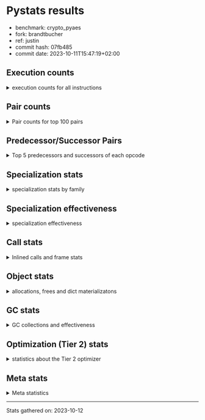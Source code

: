 
# Pystats results

- benchmark: crypto_pyaes
- fork: brandtbucher
- ref: justin
- commit hash: 07fb485
- commit date: 2023-10-11T15:47:19+02:00

## Execution counts

<details>
<summary> execution counts for all instructions </summary>

|Name | Count | Self | Cumulative | Miss ratio | 
|---|---:|---:|---:|---:|
| LOAD_FAST | 43,683,180 | 19.5% | 19.5% |  |
| BINARY_OP | 33,325,640 | 14.9% | 34.4% |  |
| BINARY_SUBSCR_LIST_INT | 22,788,960 | 10.2% | 44.6% |  |
| LOAD_CONST | 18,829,860 | 8.4% | 53.0% |  |
| LOAD_FAST_LOAD_FAST | 13,299,720 | 5.9% | 58.9% |  |
| ENTER_EXECUTOR | 8,807,080 | 3.9% | 62.8% |  |
| LOAD_ATTR_INSTANCE_VALUE | 7,770,840 | 3.5% | 66.3% |  |
| STORE_FAST | 6,739,500 | 3.0% | 69.3% |  |
| STORE_SUBSCR_LIST_INT | 6,391,800 | 2.9% | 72.2% |  |
| BINARY_OP_ADD_INT | 4,318,320 | 1.9% | 74.1% |  |
| LOAD_GLOBAL_MODULE | 4,144,840 | 1.9% | 75.9% |  |
| LOAD_ATTR_METHOD_NO_DICT | 3,796,320 | 1.7% | 77.6% |  |
| PUSH_NULL | 3,106,740 | 1.4% | 79.0% |  |
| LOAD_ATTR_NONDESCRIPTOR_WITH_VALUES | 2,934,720 | 1.3% | 80.3% |  |
| LIST_APPEND | 2,933,160 | 1.3% | 81.6% |  |
| STORE_FAST_STORE_FAST | 2,932,560 | 1.3% | 83.0% |  |
| CALL_LIST_APPEND | 2,760,960 | 1.2% | 84.2% |  |
| FOR_ITER | 2,760,780 | 1.2% | 85.4% |  |
| JUMP_BACKWARD | 2,760,560 | 1.2% | 86.7% |  |
| UNPACK_SEQUENCE_TWO_TUPLE | 2,760,000 | 1.2% | 87.9% |  |
| LOAD_GLOBAL_BUILTIN | 2,417,220 | 1.1% | 89.0% |  |
| RESUME_CHECK | 2,244,300 | 1.0% | 90.0% |  |
| POP_JUMP_IF_FALSE | 2,078,580 | 0.9% | 90.9% |  |
| RETURN_VALUE | 2,071,380 | 0.9% | 91.8% |  |
| CALL_PY_EXACT_ARGS | 2,071,260 | 0.9% | 92.7% |  |
| LOAD_ATTR_MODULE | 1,553,560 | 0.7% | 93.4% |  |
| TO_BOOL | 1,553,420 | 0.7% | 94.1% |  |
| CALL_TYPE_1 | 1,553,040 | 0.7% | 94.8% |  |
| CALL_METHOD_DESCRIPTOR_NOARGS | 1,553,040 | 0.7% | 95.5% |  |
| CALL_METHOD_DESCRIPTOR_FAST | 1,553,040 | 0.7% | 96.2% |  |
| SWAP | 869,400 | 0.4% | 96.6% |  |
| FOR_ITER_RANGE | 865,400 | 0.4% | 97.0% |  |
| GET_ITER | 865,020 | 0.4% | 97.4% |  |
| CALL_BUILTIN_CLASS | 864,900 | 0.4% | 97.8% |  |
| CALL_LEN | 863,640 | 0.4% | 98.1% |  |
| BUILD_LIST | 691,260 | 0.3% | 98.4% |  |
| COMPARE_OP_INT | 525,240 | 0.2% | 98.7% |  |
| COPY | 348,120 | 0.2% | 98.8% |  |
| BINARY_OP_SUBTRACT_INT | 347,880 | 0.2% | 99.0% |  |
| BINARY_OP_MULTIPLY_INT | 345,240 | 0.2% | 99.1% |  |
| LIST_EXTEND | 345,180 | 0.2% | 99.3% |  |
| POP_TOP | 344,820 | 0.2% | 99.5% |  |
| STORE_ATTR_INSTANCE_VALUE | 173,400 | 0.1% | 99.5% |  |
| LOAD_FAST_AND_CLEAR | 173,280 | 0.1% | 99.6% |  |
| RETURN_CONST | 173,040 | 0.1% | 99.7% |  |
| BINARY_SLICE | 172,920 | 0.1% | 99.8% |  |
| LOAD_ATTR_METHOD_WITH_VALUES | 172,860 | 0.1% | 99.8% |  |
| UNPACK_SEQUENCE_LIST | 172,560 | 0.1% | 99.9% |  |
| LOAD_ATTR_PROPERTY | 172,560 | 0.1% | 100.0% |  |
| JUMP_FORWARD | 1,200 | 0.0% | 100.0% |  |
| EXTENDED_ARG | 1,200 | 0.0% | 100.0% |  |
| CALL | 900 | 0.0% | 100.0% |  |
| LOAD_ATTR | 320 | 0.0% | 100.0% |  |
| INTERPRETER_EXIT | 240 | 0.0% | 100.0% |  |
| CALL_BUILTIN_FAST | 240 | 0.0% | 100.0% |  |
| BINARY_SUBSCR_TUPLE_INT | 240 | 0.0% | 100.0% |  |
| LOAD_GLOBAL | 220 | 0.0% | 100.0% |  |
| LOAD_DEREF | 180 | 0.0% | 100.0% |  |
| TO_BOOL_BOOL | 120 | 0.0% | 100.0% |  |
| STORE_FAST_LOAD_FAST | 120 | 0.0% | 100.0% |  |
| POP_JUMP_IF_NOT_NONE | 120 | 0.0% | 100.0% |  |
| EXIT_INIT_CHECK | 120 | 0.0% | 100.0% |  |
| CONTAINS_OP | 120 | 0.0% | 100.0% |  |
| CALL_ISINSTANCE | 120 | 0.0% | 100.0% |  |
| CALL_FUNCTION_EX | 120 | 0.0% | 100.0% |  |
| CALL_ALLOC_AND_ENTER_INIT | 120 | 0.0% | 100.0% |  |
| BINARY_SUBSCR_DICT | 120 | 0.0% | 100.0% |  |
| COMPARE_OP | 80 | 0.0% | 100.0% |  |
| NOP | 60 | 0.0% | 100.0% |  |
| LOAD_FAST_CHECK | 60 | 0.0% | 100.0% |  |
| COPY_FREE_VARS | 60 | 0.0% | 100.0% |  |
| CALL_INTRINSIC_1 | 60 | 0.0% | 100.0% |  |
| BINARY_OP_SUBTRACT_FLOAT | 60 | 0.0% | 100.0% |  |


</details>

## Pair counts

<details>
<summary> Pair counts for top 100 pairs </summary>

|Pair | Count | Self | Cumulative | 
|---|---:|---:|---:|
| LOAD_CONST BINARY_OP | 14,676,000 | 6.6% | 6.6% |
| LOAD_FAST BINARY_SUBSCR_LIST_INT | 13,116,120 | 5.9% | 12.4% |
| BINARY_SUBSCR_LIST_INT LOAD_FAST | 8,980,320 | 4.0% | 16.4% |
| BINARY_SUBSCR_LIST_INT BINARY_OP | 8,457,120 | 3.8% | 20.2% |
| BINARY_OP BINARY_SUBSCR_LIST_INT | 8,285,280 | 3.7% | 23.9% |
| LOAD_FAST LOAD_ATTR_INSTANCE_VALUE | 7,770,600 | 3.5% | 27.4% |
| BINARY_OP LOAD_FAST | 7,075,800 | 3.2% | 30.5% |
| LOAD_ATTR_INSTANCE_VALUE LOAD_FAST | 6,733,440 | 3.0% | 33.5% |
| STORE_SUBSCR_LIST_INT ENTER_EXECUTOR | 6,214,960 | 2.8% | 36.3% |
| LOAD_FAST_LOAD_FAST STORE_SUBSCR_LIST_INT | 6,212,160 | 2.8% | 39.1% |
| BINARY_OP LOAD_FAST_LOAD_FAST | 6,212,160 | 2.8% | 41.8% |
| BINARY_SUBSCR_LIST_INT LOAD_CONST | 5,177,520 | 2.3% | 44.2% |
| ENTER_EXECUTOR BINARY_OP | 4,660,200 | 2.1% | 46.2% |
| BINARY_OP LOAD_CONST | 4,314,840 | 1.9% | 48.2% |
| LOAD_FAST_LOAD_FAST LOAD_FAST | 3,969,120 | 1.8% | 49.9% |
| BINARY_OP_ADD_INT LOAD_CONST | 3,969,000 | 1.8% | 51.7% |
| LOAD_FAST BINARY_OP_ADD_INT | 3,968,880 | 1.8% | 53.5% |
| LOAD_ATTR_METHOD_NO_DICT LOAD_FAST | 3,796,320 | 1.7% | 55.2% |
| PUSH_NULL LOAD_FAST | 3,106,200 | 1.4% | 56.6% |
| LOAD_FAST LOAD_ATTR_NONDESCRIPTOR_WITH_VALUES | 2,934,720 | 1.3% | 57.9% |
| LOAD_ATTR_NONDESCRIPTOR_WITH_VALUES LOAD_FAST_LOAD_FAST | 2,933,520 | 1.3% | 59.2% |
| BINARY_OP LIST_APPEND | 2,932,920 | 1.3% | 60.5% |
| LIST_APPEND JUMP_BACKWARD | 2,760,180 | 1.2% | 61.7% |
| UNPACK_SEQUENCE_TWO_TUPLE STORE_FAST_STORE_FAST | 2,760,000 | 1.2% | 63.0% |
| STORE_FAST_STORE_FAST LOAD_FAST_LOAD_FAST | 2,760,000 | 1.2% | 64.2% |
| LOAD_FAST_LOAD_FAST BINARY_OP | 2,760,000 | 1.2% | 65.4% |
| JUMP_BACKWARD FOR_ITER | 2,760,000 | 1.2% | 66.7% |
| FOR_ITER UNPACK_SEQUENCE_TWO_TUPLE | 2,760,000 | 1.2% | 67.9% |
| LOAD_FAST LOAD_CONST | 2,426,640 | 1.1% | 69.0% |
| LOAD_GLOBAL_BUILTIN LOAD_FAST | 2,416,980 | 1.1% | 70.0% |
| STORE_FAST LOAD_GLOBAL_MODULE | 2,416,680 | 1.1% | 71.1% |
| STORE_FAST LOAD_FAST | 2,246,940 | 1.0% | 72.1% |
| LOAD_FAST LOAD_ATTR_METHOD_NO_DICT | 2,243,280 | 1.0% | 73.1% |
| BINARY_OP CALL_LIST_APPEND | 2,243,280 | 1.0% | 74.1% |
| CALL_PY_EXACT_ARGS RESUME_CHECK | 2,071,260 | 0.9% | 75.1% |
| CALL_LIST_APPEND LOAD_FAST | 2,070,720 | 0.9% | 76.0% |
| BINARY_OP BINARY_OP | 1,909,380 | 0.9% | 76.8% |
| RESUME_CHECK LOAD_GLOBAL_BUILTIN | 1,726,120 | 0.8% | 77.6% |
| LOAD_ATTR_MODULE PUSH_NULL | 1,553,560 | 0.7% | 78.3% |
| POP_JUMP_IF_FALSE LOAD_FAST | 1,553,460 | 0.7% | 79.0% |
| LOAD_GLOBAL_MODULE LOAD_ATTR_MODULE | 1,553,460 | 0.7% | 79.7% |
| LOAD_FAST CALL_PY_EXACT_ARGS | 1,553,360 | 0.7% | 80.4% |
| RETURN_VALUE STORE_FAST | 1,553,280 | 0.7% | 81.1% |
| TO_BOOL POP_JUMP_IF_FALSE | 1,553,040 | 0.7% | 81.8% |
| STORE_FAST ENTER_EXECUTOR | 1,553,040 | 0.7% | 82.5% |
| LOAD_GLOBAL_MODULE LOAD_ATTR_METHOD_NO_DICT | 1,553,040 | 0.7% | 83.2% |
| LOAD_FAST TO_BOOL | 1,553,040 | 0.7% | 83.8% |
| LOAD_FAST PUSH_NULL | 1,553,040 | 0.7% | 84.5% |
| LOAD_FAST CALL_TYPE_1 | 1,553,040 | 0.7% | 85.2% |
| LOAD_FAST CALL_METHOD_DESCRIPTOR_NOARGS | 1,553,040 | 0.7% | 85.9% |
| LOAD_FAST CALL_METHOD_DESCRIPTOR_FAST | 1,553,040 | 0.7% | 86.6% |
| ENTER_EXECUTOR LOAD_GLOBAL_MODULE | 1,553,040 | 0.7% | 87.3% |
| CALL_TYPE_1 STORE_FAST | 1,553,040 | 0.7% | 88.0% |
| CALL_METHOD_DESCRIPTOR_NOARGS RETURN_VALUE | 1,553,040 | 0.7% | 88.7% |
| CALL_METHOD_DESCRIPTOR_FAST STORE_FAST | 1,553,040 | 0.7% | 89.4% |
| ENTER_EXECUTOR LOAD_FAST_LOAD_FAST | 1,381,680 | 0.6% | 90.0% |
| FOR_ITER_RANGE STORE_FAST | 865,180 | 0.4% | 90.4% |
| CALL_BUILTIN_CLASS GET_ITER | 864,840 | 0.4% | 90.8% |
| LOAD_CONST BINARY_SUBSCR_LIST_INT | 862,800 | 0.4% | 91.2% |
| LOAD_GLOBAL_MODULE LOAD_CONST | 692,040 | 0.3% | 91.5% |
| GET_ITER FOR_ITER_RANGE | 691,860 | 0.3% | 91.8% |
| LOAD_CONST LOAD_CONST | 690,600 | 0.3% | 92.1% |
| LOAD_CONST CALL_BUILTIN_CLASS | 690,600 | 0.3% | 92.4% |
| LOAD_FAST BINARY_OP | 690,380 | 0.3% | 92.7% |
| CALL_LIST_APPEND ENTER_EXECUTOR | 690,240 | 0.3% | 93.0% |
| COMPARE_OP_INT POP_JUMP_IF_FALSE | 525,120 | 0.2% | 93.3% |
| LOAD_CONST LOAD_FAST | 519,720 | 0.2% | 93.5% |
| CALL_LEN LOAD_CONST | 518,160 | 0.2% | 93.7% |
| LOAD_ATTR_INSTANCE_VALUE CALL_LEN | 517,800 | 0.2% | 93.9% |
| ENTER_EXECUTOR CALL_LIST_APPEND | 517,680 | 0.2% | 94.2% |
| LOAD_CONST BINARY_OP_ADD_INT | 349,440 | 0.2% | 94.3% |
| LOAD_FAST_LOAD_FAST BINARY_SUBSCR_LIST_INT | 348,000 | 0.2% | 94.5% |
| LOAD_CONST COMPARE_OP_INT | 346,440 | 0.2% | 94.6% |
| LOAD_CONST BINARY_OP_SUBTRACT_INT | 346,440 | 0.2% | 94.8% |
| LOAD_FAST CALL_LEN | 345,840 | 0.2% | 95.0% |
| BUILD_LIST LOAD_CONST | 345,360 | 0.2% | 95.1% |
| RESUME_CHECK LOAD_FAST | 345,180 | 0.2% | 95.3% |
| STORE_FAST BUILD_LIST | 345,120 | 0.2% | 95.4% |
| LOAD_FAST BINARY_OP_MULTIPLY_INT | 345,120 | 0.2% | 95.6% |
| LOAD_CONST LIST_EXTEND | 345,120 | 0.2% | 95.7% |
| BINARY_OP_MULTIPLY_INT LOAD_CONST | 345,120 | 0.2% | 95.9% |
| SWAP SWAP | 175,080 | 0.1% | 96.0% |
| SWAP STORE_SUBSCR_LIST_INT | 175,080 | 0.1% | 96.0% |
| STORE_SUBSCR_LIST_INT LOAD_FAST | 175,080 | 0.1% | 96.1% |
| BINARY_OP SWAP | 174,960 | 0.1% | 96.2% |
| LOAD_FAST CALL_BUILTIN_CLASS | 174,040 | 0.1% | 96.3% |
| COPY COPY | 174,000 | 0.1% | 96.3% |
| COPY BINARY_SUBSCR_LIST_INT | 174,000 | 0.1% | 96.4% |
| POP_JUMP_IF_FALSE ENTER_EXECUTOR | 173,640 | 0.1% | 96.5% |
| ENTER_EXECUTOR LOAD_FAST | 173,520 | 0.1% | 96.6% |
| SWAP BUILD_LIST | 173,160 | 0.1% | 96.7% |
| LOAD_GLOBAL_MODULE LOAD_FAST | 173,160 | 0.1% | 96.7% |
| LOAD_FAST_AND_CLEAR SWAP | 173,160 | 0.1% | 96.8% |
| GET_ITER LOAD_FAST_AND_CLEAR | 173,160 | 0.1% | 96.9% |
| BUILD_LIST SWAP | 173,160 | 0.1% | 97.0% |
| SWAP FOR_ITER_RANGE | 173,040 | 0.1% | 97.0% |
| LIST_APPEND ENTER_EXECUTOR | 172,980 | 0.1% | 97.1% |
| STORE_FAST STORE_FAST | 172,920 | 0.1% | 97.2% |
| RESUME_CHECK LOAD_GLOBAL_MODULE | 172,920 | 0.1% | 97.3% |
| LOAD_FAST COPY | 172,800 | 0.1% | 97.4% |


</details>

## Predecessor/Successor Pairs

<details>
<summary> Top 5 predecessors and successors of each opcode </summary>

### BINARY_SLICE

<details>
<summary> Successors and predecessors for BINARY_SLICE </summary>

|Predecessors | Count | Percentage | 
|---|---:|---:|
| BINARY_OP_ADD_INT | 172,800 | 99.9% |
| LOAD_CONST | 120 | 0.1% |

|Successors | Count | Percentage | 
|---|---:|---:|
| CALL_PY_EXACT_ARGS | 172,560 | 99.8% |
| CALL_BUILTIN_FAST | 240 | 0.1% |
| LOAD_FAST | 120 | 0.1% |


</details>

### CACHE

<details>
<summary> Successors and predecessors for CACHE </summary>

|Predecessors | Count | Percentage | 
|---|---:|---:|

|Successors | Count | Percentage | 
|---|---:|---:|
| RESUME_CHECK | 240 | 100.0% |


</details>

### EXIT_INIT_CHECK

<details>
<summary> Successors and predecessors for EXIT_INIT_CHECK </summary>

|Predecessors | Count | Percentage | 
|---|---:|---:|
| RETURN_CONST | 120 | 100.0% |

|Successors | Count | Percentage | 
|---|---:|---:|
| RETURN_VALUE | 120 | 100.0% |


</details>

### GET_ITER

<details>
<summary> Successors and predecessors for GET_ITER </summary>

|Predecessors | Count | Percentage | 
|---|---:|---:|
| CALL_BUILTIN_CLASS | 864,840 | 100.0% |
| CALL | 120 | 0.0% |
| LOAD_FAST | 60 | 0.0% |

|Successors | Count | Percentage | 
|---|---:|---:|
| FOR_ITER_RANGE | 691,860 | 80.0% |
| LOAD_FAST_AND_CLEAR | 173,160 | 20.0% |


</details>

### INTERPRETER_EXIT

<details>
<summary> Successors and predecessors for INTERPRETER_EXIT </summary>

|Predecessors | Count | Percentage | 
|---|---:|---:|
| RETURN_CONST | 240 | 100.0% |

|Successors | Count | Percentage | 
|---|---:|---:|


</details>

### NOP

<details>
<summary> Successors and predecessors for NOP </summary>

|Predecessors | Count | Percentage | 
|---|---:|---:|
| POP_TOP | 60 | 100.0% |

|Successors | Count | Percentage | 
|---|---:|---:|
| LOAD_DEREF | 60 | 100.0% |


</details>

### POP_TOP

<details>
<summary> Successors and predecessors for POP_TOP </summary>

|Predecessors | Count | Percentage | 
|---|---:|---:|
| RETURN_CONST | 172,680 | 50.1% |
| POP_JUMP_IF_FALSE | 172,080 | 49.9% |
| CALL | 60 | 0.0% |

|Successors | Count | Percentage | 
|---|---:|---:|
| LOAD_GLOBAL_BUILTIN | 172,560 | 50.0% |
| RETURN_CONST | 172,080 | 49.9% |
| LOAD_FAST | 120 | 0.0% |
| NOP | 60 | 0.0% |


</details>

### PUSH_NULL

<details>
<summary> Successors and predecessors for PUSH_NULL </summary>

|Predecessors | Count | Percentage | 
|---|---:|---:|
| LOAD_ATTR_MODULE | 1,553,560 | 50.0% |
| LOAD_FAST | 1,553,040 | 50.0% |
| LOAD_DEREF | 120 | 0.0% |
| LOAD_ATTR | 20 | 0.0% |

|Successors | Count | Percentage | 
|---|---:|---:|
| LOAD_FAST | 3,106,200 | 100.0% |
| LOAD_CONST | 240 | 0.0% |
| CALL | 180 | 0.0% |
| LOAD_GLOBAL_MODULE | 80 | 0.0% |
| LOAD_GLOBAL | 40 | 0.0% |


</details>

### RETURN_VALUE

<details>
<summary> Successors and predecessors for RETURN_VALUE </summary>

|Predecessors | Count | Percentage | 
|---|---:|---:|
| CALL_METHOD_DESCRIPTOR_NOARGS | 1,553,040 | 75.0% |
| LOAD_FAST | 172,740 | 8.3% |
| LOAD_ATTR_INSTANCE_VALUE | 172,560 | 8.3% |
| BINARY_OP | 172,560 | 8.3% |
| RETURN_VALUE | 240 | 0.0% |

|Successors | Count | Percentage | 
|---|---:|---:|
| STORE_FAST | 1,553,280 | 75.0% |
| LOAD_FAST | 172,680 | 8.3% |
| CALL_PY_EXACT_ARGS | 172,560 | 8.3% |
| BINARY_OP | 172,560 | 8.3% |
| RETURN_VALUE | 240 | 0.0% |


</details>

### TO_BOOL

<details>
<summary> Successors and predecessors for TO_BOOL </summary>

|Predecessors | Count | Percentage | 
|---|---:|---:|
| LOAD_FAST | 1,553,040 | 100.0% |
| TO_BOOL | 380 | 0.0% |

|Successors | Count | Percentage | 
|---|---:|---:|
| POP_JUMP_IF_FALSE | 1,553,040 | 100.0% |
| TO_BOOL | 380 | 0.0% |


</details>

### BINARY_OP

<details>
<summary> Successors and predecessors for BINARY_OP </summary>

|Predecessors | Count | Percentage | 
|---|---:|---:|
| LOAD_CONST | 14,676,000 | 44.0% |
| BINARY_SUBSCR_LIST_INT | 8,457,120 | 25.4% |
| ENTER_EXECUTOR | 4,660,200 | 14.0% |
| LOAD_FAST_LOAD_FAST | 2,760,000 | 8.3% |
| BINARY_OP | 1,909,380 | 5.7% |

|Successors | Count | Percentage | 
|---|---:|---:|
| BINARY_SUBSCR_LIST_INT | 8,285,280 | 24.9% |
| LOAD_FAST | 7,075,800 | 21.2% |
| LOAD_FAST_LOAD_FAST | 6,212,160 | 18.6% |
| LOAD_CONST | 4,314,840 | 12.9% |
| LIST_APPEND | 2,932,920 | 8.8% |


</details>

### BUILD_LIST

<details>
<summary> Successors and predecessors for BUILD_LIST </summary>

|Predecessors | Count | Percentage | 
|---|---:|---:|
| STORE_FAST | 345,120 | 49.9% |
| SWAP | 173,160 | 25.0% |
| ENTER_EXECUTOR | 172,560 | 25.0% |
| LOAD_CONST | 240 | 0.0% |
| STORE_ATTR_INSTANCE_VALUE | 120 | 0.0% |

|Successors | Count | Percentage | 
|---|---:|---:|
| LOAD_CONST | 345,360 | 50.0% |
| SWAP | 173,160 | 25.0% |
| STORE_FAST | 172,560 | 25.0% |
| LOAD_FAST | 120 | 0.0% |
| LOAD_DEREF | 60 | 0.0% |


</details>

### CALL

<details>
<summary> Successors and predecessors for CALL </summary>

|Predecessors | Count | Percentage | 
|---|---:|---:|
| LOAD_GLOBAL_MODULE | 260 | 28.9% |
| PUSH_NULL | 180 | 20.0% |
| LOAD_FAST | 180 | 20.0% |
| CALL | 160 | 17.8% |
| LOAD_ATTR_INSTANCE_VALUE | 120 | 13.3% |

|Successors | Count | Percentage | 
|---|---:|---:|
| STORE_FAST | 300 | 33.3% |
| CALL | 160 | 17.8% |
| RETURN_VALUE | 120 | 13.3% |
| GET_ITER | 120 | 13.3% |
| POP_TOP | 60 | 6.7% |


</details>

### CALL_FUNCTION_EX

<details>
<summary> Successors and predecessors for CALL_FUNCTION_EX </summary>

|Predecessors | Count | Percentage | 
|---|---:|---:|
| LOAD_FAST | 60 | 50.0% |
| CALL_INTRINSIC_1 | 60 | 50.0% |

|Successors | Count | Percentage | 
|---|---:|---:|
| RESUME_CHECK | 60 | 50.0% |
| COPY_FREE_VARS | 60 | 50.0% |


</details>

### CALL_INTRINSIC_1

<details>
<summary> Successors and predecessors for CALL_INTRINSIC_1 </summary>

|Predecessors | Count | Percentage | 
|---|---:|---:|
| LIST_EXTEND | 60 | 100.0% |

|Successors | Count | Percentage | 
|---|---:|---:|
| CALL_FUNCTION_EX | 60 | 100.0% |


</details>

### COMPARE_OP

<details>
<summary> Successors and predecessors for COMPARE_OP </summary>

|Predecessors | Count | Percentage | 
|---|---:|---:|
| LOAD_GLOBAL_MODULE | 60 | 75.0% |
| COMPARE_OP | 20 | 25.0% |

|Successors | Count | Percentage | 
|---|---:|---:|
| POP_JUMP_IF_FALSE | 60 | 75.0% |
| COMPARE_OP | 20 | 25.0% |


</details>

### CONTAINS_OP

<details>
<summary> Successors and predecessors for CONTAINS_OP </summary>

|Predecessors | Count | Percentage | 
|---|---:|---:|
| LOAD_CONST | 120 | 100.0% |

|Successors | Count | Percentage | 
|---|---:|---:|
| POP_JUMP_IF_FALSE | 120 | 100.0% |


</details>

### COPY

<details>
<summary> Successors and predecessors for COPY </summary>

|Predecessors | Count | Percentage | 
|---|---:|---:|
| COPY | 174,000 | 50.0% |
| LOAD_FAST | 172,800 | 49.6% |
| LOAD_FAST_LOAD_FAST | 1,200 | 0.3% |
| LOAD_CONST | 120 | 0.0% |

|Successors | Count | Percentage | 
|---|---:|---:|
| COPY | 174,000 | 50.0% |
| BINARY_SUBSCR_LIST_INT | 174,000 | 50.0% |
| LOAD_ATTR_INSTANCE_VALUE | 120 | 0.0% |


</details>

### COPY_FREE_VARS

<details>
<summary> Successors and predecessors for COPY_FREE_VARS </summary>

|Predecessors | Count | Percentage | 
|---|---:|---:|
| CALL_FUNCTION_EX | 60 | 100.0% |

|Successors | Count | Percentage | 
|---|---:|---:|
| RESUME_CHECK | 60 | 100.0% |


</details>

### ENTER_EXECUTOR

<details>
<summary> Successors and predecessors for ENTER_EXECUTOR </summary>

|Predecessors | Count | Percentage | 
|---|---:|---:|
| STORE_SUBSCR_LIST_INT | 6,214,960 | 70.6% |
| STORE_FAST | 1,553,040 | 17.6% |
| CALL_LIST_APPEND | 690,240 | 7.8% |
| POP_JUMP_IF_FALSE | 173,640 | 2.0% |
| LIST_APPEND | 172,980 | 2.0% |

|Successors | Count | Percentage | 
|---|---:|---:|
| BINARY_OP | 4,660,200 | 52.9% |
| LOAD_GLOBAL_MODULE | 1,553,040 | 17.6% |
| LOAD_FAST_LOAD_FAST | 1,381,680 | 15.7% |
| CALL_LIST_APPEND | 517,680 | 5.9% |
| LOAD_FAST | 173,520 | 2.0% |


</details>

### EXTENDED_ARG

<details>
<summary> Successors and predecessors for EXTENDED_ARG </summary>

|Predecessors | Count | Percentage | 
|---|---:|---:|
| POP_JUMP_IF_FALSE | 1,080 | 90.0% |
| COMPARE_OP_INT | 120 | 10.0% |

|Successors | Count | Percentage | 
|---|---:|---:|
| ENTER_EXECUTOR | 1,080 | 90.0% |
| POP_JUMP_IF_FALSE | 120 | 10.0% |


</details>

### FOR_ITER

<details>
<summary> Successors and predecessors for FOR_ITER </summary>

|Predecessors | Count | Percentage | 
|---|---:|---:|
| JUMP_BACKWARD | 2,760,000 | 100.0% |
| FOR_ITER | 660 | 0.0% |
| SWAP | 120 | 0.0% |

|Successors | Count | Percentage | 
|---|---:|---:|
| UNPACK_SEQUENCE_TWO_TUPLE | 2,760,000 | 100.0% |
| FOR_ITER | 660 | 0.0% |
| STORE_FAST | 120 | 0.0% |


</details>

### JUMP_BACKWARD

<details>
<summary> Successors and predecessors for JUMP_BACKWARD </summary>

|Predecessors | Count | Percentage | 
|---|---:|---:|
| LIST_APPEND | 2,760,180 | 100.0% |
| STORE_SUBSCR_LIST_INT | 320 | 0.0% |
| STORE_FAST | 60 | 0.0% |

|Successors | Count | Percentage | 
|---|---:|---:|
| FOR_ITER | 2,760,000 | 100.0% |
| FOR_ITER_RANGE | 500 | 0.0% |
| ENTER_EXECUTOR | 60 | 0.0% |


</details>

### JUMP_FORWARD

<details>
<summary> Successors and predecessors for JUMP_FORWARD </summary>

|Predecessors | Count | Percentage | 
|---|---:|---:|
| ENTER_EXECUTOR | 1,200 | 100.0% |

|Successors | Count | Percentage | 
|---|---:|---:|
| LOAD_CONST | 1,200 | 100.0% |


</details>

### LIST_APPEND

<details>
<summary> Successors and predecessors for LIST_APPEND </summary>

|Predecessors | Count | Percentage | 
|---|---:|---:|
| BINARY_OP | 2,932,920 | 100.0% |
| BINARY_SUBSCR_TUPLE_INT | 240 | 0.0% |

|Successors | Count | Percentage | 
|---|---:|---:|
| JUMP_BACKWARD | 2,760,180 | 94.1% |
| ENTER_EXECUTOR | 172,980 | 5.9% |


</details>

### LIST_EXTEND

<details>
<summary> Successors and predecessors for LIST_EXTEND </summary>

|Predecessors | Count | Percentage | 
|---|---:|---:|
| LOAD_CONST | 345,120 | 100.0% |
| LOAD_DEREF | 60 | 0.0% |

|Successors | Count | Percentage | 
|---|---:|---:|
| UNPACK_SEQUENCE_LIST | 172,560 | 50.0% |
| STORE_FAST | 172,560 | 50.0% |
| CALL_INTRINSIC_1 | 60 | 0.0% |


</details>

### LOAD_ATTR

<details>
<summary> Successors and predecessors for LOAD_ATTR </summary>

|Predecessors | Count | Percentage | 
|---|---:|---:|
| LOAD_GLOBAL_MODULE | 220 | 68.8% |
| LOAD_FAST | 60 | 18.8% |
| LOAD_GLOBAL | 20 | 6.2% |
| LOAD_ATTR | 20 | 6.2% |

|Successors | Count | Percentage | 
|---|---:|---:|
| LOAD_FAST_LOAD_FAST | 120 | 37.5% |
| LOAD_ATTR_MODULE | 100 | 31.2% |
| LOAD_ATTR_METHOD_WITH_VALUES | 60 | 18.8% |
| PUSH_NULL | 20 | 6.2% |
| LOAD_ATTR | 20 | 6.2% |


</details>

### LOAD_CONST

<details>
<summary> Successors and predecessors for LOAD_CONST </summary>

|Predecessors | Count | Percentage | 
|---|---:|---:|
| BINARY_SUBSCR_LIST_INT | 5,177,520 | 27.5% |
| BINARY_OP | 4,314,840 | 22.9% |
| BINARY_OP_ADD_INT | 3,969,000 | 21.1% |
| LOAD_FAST | 2,426,640 | 12.9% |
| LOAD_GLOBAL_MODULE | 692,040 | 3.7% |

|Successors | Count | Percentage | 
|---|---:|---:|
| BINARY_OP | 14,676,000 | 77.9% |
| BINARY_SUBSCR_LIST_INT | 862,800 | 4.6% |
| LOAD_CONST | 690,600 | 3.7% |
| CALL_BUILTIN_CLASS | 690,600 | 3.7% |
| LOAD_FAST | 519,720 | 2.8% |


</details>

### LOAD_DEREF

<details>
<summary> Successors and predecessors for LOAD_DEREF </summary>

|Predecessors | Count | Percentage | 
|---|---:|---:|
| RESUME_CHECK | 60 | 33.3% |
| NOP | 60 | 33.3% |
| BUILD_LIST | 60 | 33.3% |

|Successors | Count | Percentage | 
|---|---:|---:|
| PUSH_NULL | 120 | 66.7% |
| LIST_EXTEND | 60 | 33.3% |


</details>

### LOAD_FAST

<details>
<summary> Successors and predecessors for LOAD_FAST </summary>

|Predecessors | Count | Percentage | 
|---|---:|---:|
| BINARY_SUBSCR_LIST_INT | 8,980,320 | 20.6% |
| BINARY_OP | 7,075,800 | 16.2% |
| LOAD_ATTR_INSTANCE_VALUE | 6,733,440 | 15.4% |
| LOAD_FAST_LOAD_FAST | 3,969,120 | 9.1% |
| LOAD_ATTR_METHOD_NO_DICT | 3,796,320 | 8.7% |

|Successors | Count | Percentage | 
|---|---:|---:|
| BINARY_SUBSCR_LIST_INT | 13,116,120 | 30.0% |
| LOAD_ATTR_INSTANCE_VALUE | 7,770,600 | 17.8% |
| BINARY_OP_ADD_INT | 3,968,880 | 9.1% |
| LOAD_ATTR_NONDESCRIPTOR_WITH_VALUES | 2,934,720 | 6.7% |
| LOAD_CONST | 2,426,640 | 5.6% |


</details>

### LOAD_FAST_AND_CLEAR

<details>
<summary> Successors and predecessors for LOAD_FAST_AND_CLEAR </summary>

|Predecessors | Count | Percentage | 
|---|---:|---:|
| GET_ITER | 173,160 | 99.9% |
| LOAD_FAST_AND_CLEAR | 120 | 0.1% |

|Successors | Count | Percentage | 
|---|---:|---:|
| SWAP | 173,160 | 99.9% |
| LOAD_FAST_AND_CLEAR | 120 | 0.1% |


</details>

### LOAD_FAST_CHECK

<details>
<summary> Successors and predecessors for LOAD_FAST_CHECK </summary>

|Predecessors | Count | Percentage | 
|---|---:|---:|
| STORE_FAST | 60 | 100.0% |

|Successors | Count | Percentage | 
|---|---:|---:|
| LOAD_GLOBAL_MODULE | 40 | 66.7% |
| LOAD_GLOBAL | 20 | 33.3% |


</details>

### LOAD_FAST_LOAD_FAST

<details>
<summary> Successors and predecessors for LOAD_FAST_LOAD_FAST </summary>

|Predecessors | Count | Percentage | 
|---|---:|---:|
| BINARY_OP | 6,212,160 | 46.7% |
| LOAD_ATTR_NONDESCRIPTOR_WITH_VALUES | 2,933,520 | 22.1% |
| STORE_FAST_STORE_FAST | 2,760,000 | 20.8% |
| ENTER_EXECUTOR | 1,381,680 | 10.4% |
| STORE_FAST | 4,080 | 0.0% |

|Successors | Count | Percentage | 
|---|---:|---:|
| STORE_SUBSCR_LIST_INT | 6,212,160 | 46.7% |
| LOAD_FAST | 3,969,120 | 29.8% |
| BINARY_OP | 2,760,000 | 20.8% |
| BINARY_SUBSCR_LIST_INT | 348,000 | 2.6% |
| COMPARE_OP_INT | 6,120 | 0.0% |


</details>

### LOAD_GLOBAL

<details>
<summary> Successors and predecessors for LOAD_GLOBAL </summary>

|Predecessors | Count | Percentage | 
|---|---:|---:|
| STORE_FAST | 60 | 27.3% |
| RETURN_VALUE | 40 | 18.2% |
| PUSH_NULL | 40 | 18.2% |
| RESUME_CHECK | 20 | 9.1% |
| LOAD_FAST_CHECK | 20 | 9.1% |

|Successors | Count | Percentage | 
|---|---:|---:|
| LOAD_GLOBAL_MODULE | 180 | 81.8% |
| LOAD_GLOBAL_BUILTIN | 20 | 9.1% |
| LOAD_ATTR | 20 | 9.1% |


</details>

### POP_JUMP_IF_FALSE

<details>
<summary> Successors and predecessors for POP_JUMP_IF_FALSE </summary>

|Predecessors | Count | Percentage | 
|---|---:|---:|
| TO_BOOL | 1,553,040 | 74.7% |
| COMPARE_OP_INT | 525,120 | 25.3% |
| TO_BOOL_BOOL | 120 | 0.0% |
| EXTENDED_ARG | 120 | 0.0% |
| CONTAINS_OP | 120 | 0.0% |

|Successors | Count | Percentage | 
|---|---:|---:|
| LOAD_FAST | 1,553,460 | 74.7% |
| ENTER_EXECUTOR | 173,640 | 8.4% |
| LOAD_GLOBAL_BUILTIN | 172,560 | 8.3% |
| POP_TOP | 172,080 | 8.3% |
| LOAD_FAST_LOAD_FAST | 3,720 | 0.2% |


</details>

### POP_JUMP_IF_NOT_NONE

<details>
<summary> Successors and predecessors for POP_JUMP_IF_NOT_NONE </summary>

|Predecessors | Count | Percentage | 
|---|---:|---:|
| LOAD_FAST | 120 | 100.0% |

|Successors | Count | Percentage | 
|---|---:|---:|
| LOAD_GLOBAL_MODULE | 120 | 100.0% |


</details>

### RETURN_CONST

<details>
<summary> Successors and predecessors for RETURN_CONST </summary>

|Predecessors | Count | Percentage | 
|---|---:|---:|
| POP_TOP | 172,080 | 99.4% |
| ENTER_EXECUTOR | 600 | 0.3% |
| STORE_ATTR_INSTANCE_VALUE | 360 | 0.2% |

|Successors | Count | Percentage | 
|---|---:|---:|
| POP_TOP | 172,680 | 99.8% |
| INTERPRETER_EXIT | 240 | 0.1% |
| EXIT_INIT_CHECK | 120 | 0.1% |


</details>

### STORE_FAST

<details>
<summary> Successors and predecessors for STORE_FAST </summary>

|Predecessors | Count | Percentage | 
|---|---:|---:|
| RETURN_VALUE | 1,553,280 | 23.0% |
| CALL_TYPE_1 | 1,553,040 | 23.0% |
| CALL_METHOD_DESCRIPTOR_FAST | 1,553,040 | 23.0% |
| FOR_ITER_RANGE | 865,180 | 12.8% |
| STORE_FAST | 172,920 | 2.6% |

|Successors | Count | Percentage | 
|---|---:|---:|
| LOAD_GLOBAL_MODULE | 2,416,680 | 35.9% |
| LOAD_FAST | 2,246,940 | 33.3% |
| ENTER_EXECUTOR | 1,553,040 | 23.0% |
| BUILD_LIST | 345,120 | 5.1% |
| STORE_FAST | 172,920 | 2.6% |


</details>

### STORE_FAST_LOAD_FAST

<details>
<summary> Successors and predecessors for STORE_FAST_LOAD_FAST </summary>

|Predecessors | Count | Percentage | 
|---|---:|---:|
| FOR_ITER_RANGE | 120 | 100.0% |

|Successors | Count | Percentage | 
|---|---:|---:|
| LOAD_FAST | 120 | 100.0% |


</details>

### STORE_FAST_STORE_FAST

<details>
<summary> Successors and predecessors for STORE_FAST_STORE_FAST </summary>

|Predecessors | Count | Percentage | 
|---|---:|---:|
| UNPACK_SEQUENCE_TWO_TUPLE | 2,760,000 | 94.1% |
| UNPACK_SEQUENCE_LIST | 172,560 | 5.9% |

|Successors | Count | Percentage | 
|---|---:|---:|
| LOAD_FAST_LOAD_FAST | 2,760,000 | 94.1% |
| STORE_FAST | 172,560 | 5.9% |


</details>

### SWAP

<details>
<summary> Successors and predecessors for SWAP </summary>

|Predecessors | Count | Percentage | 
|---|---:|---:|
| SWAP | 175,080 | 20.1% |
| BINARY_OP | 174,960 | 20.1% |
| LOAD_FAST_AND_CLEAR | 173,160 | 19.9% |
| BUILD_LIST | 173,160 | 19.9% |
| BINARY_OP_ADD_INT | 172,680 | 19.9% |

|Successors | Count | Percentage | 
|---|---:|---:|
| SWAP | 175,080 | 20.1% |
| STORE_SUBSCR_LIST_INT | 175,080 | 20.1% |
| BUILD_LIST | 173,160 | 19.9% |
| FOR_ITER_RANGE | 173,040 | 19.9% |
| STORE_ATTR_INSTANCE_VALUE | 172,560 | 19.8% |


</details>

### BINARY_OP_ADD_INT

<details>
<summary> Successors and predecessors for BINARY_OP_ADD_INT </summary>

|Predecessors | Count | Percentage | 
|---|---:|---:|
| LOAD_FAST | 3,968,880 | 91.9% |
| LOAD_CONST | 349,440 | 8.1% |

|Successors | Count | Percentage | 
|---|---:|---:|
| LOAD_CONST | 3,969,000 | 91.9% |
| BINARY_SLICE | 172,800 | 4.0% |
| SWAP | 172,680 | 4.0% |
| STORE_FAST | 3,600 | 0.1% |
| CALL_BUILTIN_CLASS | 240 | 0.0% |


</details>

### BINARY_OP_MULTIPLY_INT

<details>
<summary> Successors and predecessors for BINARY_OP_MULTIPLY_INT </summary>

|Predecessors | Count | Percentage | 
|---|---:|---:|
| LOAD_FAST | 345,120 | 100.0% |
| LOAD_CONST | 120 | 0.0% |

|Successors | Count | Percentage | 
|---|---:|---:|
| LOAD_CONST | 345,120 | 100.0% |
| STORE_FAST | 120 | 0.0% |


</details>

### BINARY_OP_SUBTRACT_FLOAT

<details>
<summary> Successors and predecessors for BINARY_OP_SUBTRACT_FLOAT </summary>

|Predecessors | Count | Percentage | 
|---|---:|---:|
| LOAD_FAST | 40 | 66.7% |
| BINARY_OP | 20 | 33.3% |

|Successors | Count | Percentage | 
|---|---:|---:|
| STORE_FAST | 60 | 100.0% |


</details>

### BINARY_OP_SUBTRACT_INT

<details>
<summary> Successors and predecessors for BINARY_OP_SUBTRACT_INT </summary>

|Predecessors | Count | Percentage | 
|---|---:|---:|
| LOAD_CONST | 346,440 | 99.6% |
| BINARY_OP | 1,440 | 0.4% |

|Successors | Count | Percentage | 
|---|---:|---:|
| STORE_FAST | 172,560 | 49.6% |
| LOAD_CONST | 172,560 | 49.6% |
| BINARY_SUBSCR_LIST_INT | 2,760 | 0.8% |


</details>

### BINARY_SUBSCR_DICT

<details>
<summary> Successors and predecessors for BINARY_SUBSCR_DICT </summary>

|Predecessors | Count | Percentage | 
|---|---:|---:|
| CALL_LEN | 120 | 100.0% |

|Successors | Count | Percentage | 
|---|---:|---:|
| STORE_FAST | 120 | 100.0% |


</details>

### BINARY_SUBSCR_LIST_INT

<details>
<summary> Successors and predecessors for BINARY_SUBSCR_LIST_INT </summary>

|Predecessors | Count | Percentage | 
|---|---:|---:|
| LOAD_FAST | 13,116,120 | 57.6% |
| BINARY_OP | 8,285,280 | 36.4% |
| LOAD_CONST | 862,800 | 3.8% |
| LOAD_FAST_LOAD_FAST | 348,000 | 1.5% |
| COPY | 174,000 | 0.8% |

|Successors | Count | Percentage | 
|---|---:|---:|
| LOAD_FAST | 8,980,320 | 39.4% |
| BINARY_OP | 8,457,120 | 37.1% |
| LOAD_CONST | 5,177,520 | 22.7% |
| STORE_FAST | 172,800 | 0.8% |
| LOAD_FAST_LOAD_FAST | 1,200 | 0.0% |


</details>

### BINARY_SUBSCR_TUPLE_INT

<details>
<summary> Successors and predecessors for BINARY_SUBSCR_TUPLE_INT </summary>

|Predecessors | Count | Percentage | 
|---|---:|---:|
| LOAD_CONST | 240 | 100.0% |

|Successors | Count | Percentage | 
|---|---:|---:|
| LIST_APPEND | 240 | 100.0% |


</details>

### CALL_ALLOC_AND_ENTER_INIT

<details>
<summary> Successors and predecessors for CALL_ALLOC_AND_ENTER_INIT </summary>

|Predecessors | Count | Percentage | 
|---|---:|---:|
| LOAD_FAST | 120 | 100.0% |

|Successors | Count | Percentage | 
|---|---:|---:|
| RESUME_CHECK | 120 | 100.0% |


</details>

### CALL_BUILTIN_CLASS

<details>
<summary> Successors and predecessors for CALL_BUILTIN_CLASS </summary>

|Predecessors | Count | Percentage | 
|---|---:|---:|
| LOAD_CONST | 690,600 | 79.8% |
| LOAD_FAST | 174,040 | 20.1% |
| BINARY_OP_ADD_INT | 240 | 0.0% |
| CALL | 20 | 0.0% |

|Successors | Count | Percentage | 
|---|---:|---:|
| GET_ITER | 864,840 | 100.0% |
| STORE_FAST | 60 | 0.0% |


</details>

### CALL_BUILTIN_FAST

<details>
<summary> Successors and predecessors for CALL_BUILTIN_FAST </summary>

|Predecessors | Count | Percentage | 
|---|---:|---:|
| BINARY_SLICE | 240 | 100.0% |

|Successors | Count | Percentage | 
|---|---:|---:|
| LOAD_CONST | 240 | 100.0% |


</details>

### CALL_ISINSTANCE

<details>
<summary> Successors and predecessors for CALL_ISINSTANCE </summary>

|Predecessors | Count | Percentage | 
|---|---:|---:|
| LOAD_GLOBAL_BUILTIN | 120 | 100.0% |

|Successors | Count | Percentage | 
|---|---:|---:|
| TO_BOOL_BOOL | 120 | 100.0% |


</details>

### CALL_LEN

<details>
<summary> Successors and predecessors for CALL_LEN </summary>

|Predecessors | Count | Percentage | 
|---|---:|---:|
| LOAD_ATTR_INSTANCE_VALUE | 517,800 | 60.0% |
| LOAD_FAST | 345,840 | 40.0% |

|Successors | Count | Percentage | 
|---|---:|---:|
| LOAD_CONST | 518,160 | 60.0% |
| LOAD_GLOBAL_BUILTIN | 172,680 | 20.0% |
| COMPARE_OP_INT | 172,680 | 20.0% |
| BINARY_SUBSCR_DICT | 120 | 0.0% |


</details>

### CALL_LIST_APPEND

<details>
<summary> Successors and predecessors for CALL_LIST_APPEND </summary>

|Predecessors | Count | Percentage | 
|---|---:|---:|
| BINARY_OP | 2,243,280 | 81.2% |
| ENTER_EXECUTOR | 517,680 | 18.8% |

|Successors | Count | Percentage | 
|---|---:|---:|
| LOAD_FAST | 2,070,720 | 75.0% |
| ENTER_EXECUTOR | 690,240 | 25.0% |


</details>

### CALL_METHOD_DESCRIPTOR_FAST

<details>
<summary> Successors and predecessors for CALL_METHOD_DESCRIPTOR_FAST </summary>

|Predecessors | Count | Percentage | 
|---|---:|---:|
| LOAD_FAST | 1,553,040 | 100.0% |

|Successors | Count | Percentage | 
|---|---:|---:|
| STORE_FAST | 1,553,040 | 100.0% |


</details>

### CALL_METHOD_DESCRIPTOR_NOARGS

<details>
<summary> Successors and predecessors for CALL_METHOD_DESCRIPTOR_NOARGS </summary>

|Predecessors | Count | Percentage | 
|---|---:|---:|
| LOAD_FAST | 1,553,040 | 100.0% |

|Successors | Count | Percentage | 
|---|---:|---:|
| RETURN_VALUE | 1,553,040 | 100.0% |


</details>

### CALL_PY_EXACT_ARGS

<details>
<summary> Successors and predecessors for CALL_PY_EXACT_ARGS </summary>

|Predecessors | Count | Percentage | 
|---|---:|---:|
| LOAD_FAST | 1,553,360 | 75.0% |
| RETURN_VALUE | 172,560 | 8.3% |
| LOAD_ATTR_METHOD_WITH_VALUES | 172,560 | 8.3% |
| BINARY_SLICE | 172,560 | 8.3% |
| LOAD_FAST_LOAD_FAST | 120 | 0.0% |

|Successors | Count | Percentage | 
|---|---:|---:|
| RESUME_CHECK | 2,071,260 | 100.0% |


</details>

### CALL_TYPE_1

<details>
<summary> Successors and predecessors for CALL_TYPE_1 </summary>

|Predecessors | Count | Percentage | 
|---|---:|---:|
| LOAD_FAST | 1,553,040 | 100.0% |

|Successors | Count | Percentage | 
|---|---:|---:|
| STORE_FAST | 1,553,040 | 100.0% |


</details>

### COMPARE_OP_INT

<details>
<summary> Successors and predecessors for COMPARE_OP_INT </summary>

|Predecessors | Count | Percentage | 
|---|---:|---:|
| LOAD_CONST | 346,440 | 66.0% |
| CALL_LEN | 172,680 | 32.9% |
| LOAD_FAST_LOAD_FAST | 6,120 | 1.2% |

|Successors | Count | Percentage | 
|---|---:|---:|
| POP_JUMP_IF_FALSE | 525,120 | 100.0% |
| EXTENDED_ARG | 120 | 0.0% |


</details>

### FOR_ITER_RANGE

<details>
<summary> Successors and predecessors for FOR_ITER_RANGE </summary>

|Predecessors | Count | Percentage | 
|---|---:|---:|
| GET_ITER | 691,860 | 79.9% |
| SWAP | 173,040 | 20.0% |
| JUMP_BACKWARD | 500 | 0.1% |

|Successors | Count | Percentage | 
|---|---:|---:|
| STORE_FAST | 865,180 | 100.0% |
| STORE_FAST_LOAD_FAST | 120 | 0.0% |
| LOAD_GLOBAL_MODULE | 40 | 0.0% |
| LOAD_CONST | 40 | 0.0% |
| LOAD_GLOBAL | 20 | 0.0% |


</details>

### LOAD_ATTR_INSTANCE_VALUE

<details>
<summary> Successors and predecessors for LOAD_ATTR_INSTANCE_VALUE </summary>

|Predecessors | Count | Percentage | 
|---|---:|---:|
| LOAD_FAST | 7,770,600 | 100.0% |
| LOAD_FAST_LOAD_FAST | 120 | 0.0% |
| COPY | 120 | 0.0% |

|Successors | Count | Percentage | 
|---|---:|---:|
| LOAD_FAST | 6,733,440 | 86.7% |
| CALL_LEN | 517,800 | 6.7% |
| LOAD_ATTR_METHOD_WITH_VALUES | 172,680 | 2.2% |
| RETURN_VALUE | 172,560 | 2.2% |
| LOAD_CONST | 172,560 | 2.2% |


</details>

### LOAD_ATTR_METHOD_NO_DICT

<details>
<summary> Successors and predecessors for LOAD_ATTR_METHOD_NO_DICT </summary>

|Predecessors | Count | Percentage | 
|---|---:|---:|
| LOAD_FAST | 2,243,280 | 59.1% |
| LOAD_GLOBAL_MODULE | 1,553,040 | 40.9% |

|Successors | Count | Percentage | 
|---|---:|---:|
| LOAD_FAST | 3,796,320 | 100.0% |


</details>

### LOAD_ATTR_METHOD_WITH_VALUES

<details>
<summary> Successors and predecessors for LOAD_ATTR_METHOD_WITH_VALUES </summary>

|Predecessors | Count | Percentage | 
|---|---:|---:|
| LOAD_ATTR_INSTANCE_VALUE | 172,680 | 99.9% |
| LOAD_FAST | 120 | 0.1% |
| LOAD_ATTR | 60 | 0.0% |

|Successors | Count | Percentage | 
|---|---:|---:|
| CALL_PY_EXACT_ARGS | 172,560 | 99.8% |
| LOAD_FAST | 240 | 0.1% |
| LOAD_GLOBAL_MODULE | 40 | 0.0% |
| LOAD_GLOBAL | 20 | 0.0% |


</details>

### LOAD_ATTR_MODULE

<details>
<summary> Successors and predecessors for LOAD_ATTR_MODULE </summary>

|Predecessors | Count | Percentage | 
|---|---:|---:|
| LOAD_GLOBAL_MODULE | 1,553,460 | 100.0% |
| LOAD_ATTR | 100 | 0.0% |

|Successors | Count | Percentage | 
|---|---:|---:|
| PUSH_NULL | 1,553,560 | 100.0% |


</details>

### LOAD_ATTR_NONDESCRIPTOR_WITH_VALUES

<details>
<summary> Successors and predecessors for LOAD_ATTR_NONDESCRIPTOR_WITH_VALUES </summary>

|Predecessors | Count | Percentage | 
|---|---:|---:|
| LOAD_FAST | 2,934,720 | 100.0% |

|Successors | Count | Percentage | 
|---|---:|---:|
| LOAD_FAST_LOAD_FAST | 2,933,520 | 100.0% |
| LOAD_FAST | 1,080 | 0.0% |
| LOAD_GLOBAL_BUILTIN | 120 | 0.0% |


</details>

### LOAD_ATTR_PROPERTY

<details>
<summary> Successors and predecessors for LOAD_ATTR_PROPERTY </summary>

|Predecessors | Count | Percentage | 
|---|---:|---:|
| ENTER_EXECUTOR | 172,440 | 99.9% |
| LOAD_ATTR_INSTANCE_VALUE | 120 | 0.1% |

|Successors | Count | Percentage | 
|---|---:|---:|
| RESUME_CHECK | 172,560 | 100.0% |


</details>

### LOAD_GLOBAL_BUILTIN

<details>
<summary> Successors and predecessors for LOAD_GLOBAL_BUILTIN </summary>

|Predecessors | Count | Percentage | 
|---|---:|---:|
| RESUME_CHECK | 1,726,120 | 71.4% |
| CALL_LEN | 172,680 | 7.1% |
| POP_TOP | 172,560 | 7.1% |
| POP_JUMP_IF_FALSE | 172,560 | 7.1% |
| LOAD_GLOBAL_MODULE | 172,560 | 7.1% |

|Successors | Count | Percentage | 
|---|---:|---:|
| LOAD_FAST | 2,416,980 | 100.0% |
| LOAD_FAST_LOAD_FAST | 120 | 0.0% |
| CALL_ISINSTANCE | 120 | 0.0% |


</details>

### LOAD_GLOBAL_MODULE

<details>
<summary> Successors and predecessors for LOAD_GLOBAL_MODULE </summary>

|Predecessors | Count | Percentage | 
|---|---:|---:|
| STORE_FAST | 2,416,680 | 58.3% |
| ENTER_EXECUTOR | 1,553,040 | 37.5% |
| RESUME_CHECK | 172,920 | 4.2% |
| POP_JUMP_IF_FALSE | 1,440 | 0.0% |
| STORE_ATTR_INSTANCE_VALUE | 240 | 0.0% |

|Successors | Count | Percentage | 
|---|---:|---:|
| LOAD_ATTR_MODULE | 1,553,460 | 37.5% |
| LOAD_ATTR_METHOD_NO_DICT | 1,553,040 | 37.5% |
| LOAD_CONST | 692,040 | 16.7% |
| LOAD_FAST | 173,160 | 4.2% |
| LOAD_GLOBAL_BUILTIN | 172,560 | 4.2% |


</details>

### RESUME_CHECK

<details>
<summary> Successors and predecessors for RESUME_CHECK </summary>

|Predecessors | Count | Percentage | 
|---|---:|---:|
| CALL_PY_EXACT_ARGS | 2,071,260 | 92.3% |
| LOAD_ATTR_PROPERTY | 172,560 | 7.7% |
| CACHE | 240 | 0.0% |
| CALL_ALLOC_AND_ENTER_INIT | 120 | 0.0% |
| COPY_FREE_VARS | 60 | 0.0% |

|Successors | Count | Percentage | 
|---|---:|---:|
| LOAD_GLOBAL_BUILTIN | 1,726,120 | 76.9% |
| LOAD_FAST | 345,180 | 15.4% |
| LOAD_GLOBAL_MODULE | 172,920 | 7.7% |
| LOAD_DEREF | 60 | 0.0% |
| LOAD_GLOBAL | 20 | 0.0% |


</details>

### STORE_ATTR_INSTANCE_VALUE

<details>
<summary> Successors and predecessors for STORE_ATTR_INSTANCE_VALUE </summary>

|Predecessors | Count | Percentage | 
|---|---:|---:|
| SWAP | 172,560 | 99.5% |
| LOAD_FAST | 720 | 0.4% |
| LOAD_FAST_LOAD_FAST | 120 | 0.1% |

|Successors | Count | Percentage | 
|---|---:|---:|
| LOAD_FAST | 172,680 | 99.6% |
| RETURN_CONST | 360 | 0.2% |
| LOAD_GLOBAL_MODULE | 240 | 0.1% |
| BUILD_LIST | 120 | 0.1% |


</details>

### STORE_SUBSCR_LIST_INT

<details>
<summary> Successors and predecessors for STORE_SUBSCR_LIST_INT </summary>

|Predecessors | Count | Percentage | 
|---|---:|---:|
| LOAD_FAST_LOAD_FAST | 6,212,160 | 97.2% |
| SWAP | 175,080 | 2.7% |
| BINARY_OP | 2,880 | 0.0% |
| LOAD_FAST | 1,680 | 0.0% |

|Successors | Count | Percentage | 
|---|---:|---:|
| ENTER_EXECUTOR | 6,214,960 | 97.2% |
| LOAD_FAST | 175,080 | 2.7% |
| LOAD_FAST_LOAD_FAST | 1,440 | 0.0% |
| JUMP_BACKWARD | 320 | 0.0% |


</details>

### TO_BOOL_BOOL

<details>
<summary> Successors and predecessors for TO_BOOL_BOOL </summary>

|Predecessors | Count | Percentage | 
|---|---:|---:|
| CALL_ISINSTANCE | 120 | 100.0% |

|Successors | Count | Percentage | 
|---|---:|---:|
| POP_JUMP_IF_FALSE | 120 | 100.0% |


</details>

### UNPACK_SEQUENCE_LIST

<details>
<summary> Successors and predecessors for UNPACK_SEQUENCE_LIST </summary>

|Predecessors | Count | Percentage | 
|---|---:|---:|
| LIST_EXTEND | 172,560 | 100.0% |

|Successors | Count | Percentage | 
|---|---:|---:|
| STORE_FAST_STORE_FAST | 172,560 | 100.0% |


</details>

### UNPACK_SEQUENCE_TWO_TUPLE

<details>
<summary> Successors and predecessors for UNPACK_SEQUENCE_TWO_TUPLE </summary>

|Predecessors | Count | Percentage | 
|---|---:|---:|
| FOR_ITER | 2,760,000 | 100.0% |

|Successors | Count | Percentage | 
|---|---:|---:|
| STORE_FAST_STORE_FAST | 2,760,000 | 100.0% |


</details>


</details>

## Specialization stats

<details>
<summary> specialization stats by family </summary>

### BINARY_SLICE

<details>
<summary> specialization stats for BINARY_SLICE family </summary>

|Kind | Count | Ratio | 
|---|---|---|


</details>

### BINARY_SUBSCR

<details>
<summary> specialization stats for BINARY_SUBSCR family </summary>

|Kind | Count | Ratio | 
|---|---|---|
|          hit |     73579320 | 100.0% |


</details>

### STORE_SUBSCR

<details>
<summary> specialization stats for STORE_SUBSCR family </summary>

|Kind | Count | Ratio | 
|---|---|---|
|          hit |      6405600 | 100.0% |


</details>

### TO_BOOL

<details>
<summary> specialization stats for TO_BOOL family </summary>

|Kind | Count | Ratio | 
|---|---|---|
| specialization.deferred |      1553040 | 100.0% |
|          hit |          120 | 0.0% |

#### Specialization attempts

| | Count | Ratio | 
|---|---:|---:|
| Success | 0 | 0.0% |
| Failure | 380 | 100.0% |

|Failure kind | Count | Ratio | 
|---|---:|---:|
| other | 380 | 100.0% |


</details>

### BINARY_OP

<details>
<summary> specialization stats for BINARY_OP family </summary>

|Kind | Count | Ratio | 
|---|---|---|
| specialization.deferred |     33317040 | 58.8% |
|          hit |     23318100 | 41.2% |

#### Specialization attempts

| | Count | Ratio | 
|---|---:|---:|
| Success | 20 | 0.2% |
| Failure | 8,580 | 99.8% |

|Failure kind | Count | Ratio | 
|---|---:|---:|
| xor | 4,500 | 52.4% |
| and int | 1,660 | 19.3% |
| remainder | 1,080 | 12.6% |
| rshift | 920 | 10.7% |
| lshift | 160 | 1.9% |
| or | 120 | 1.4% |
| floor divide | 100 | 1.2% |
| add other | 40 | 0.5% |


</details>

### CALL

<details>
<summary> specialization stats for CALL family </summary>

|Kind | Count | Ratio | 
|---|---|---|
| specialization.deferred |          660 | 0.0% |
|          hit |     13119720 | 100.0% |

#### Specialization attempts

| | Count | Ratio | 
|---|---:|---:|
| Success | 80 | 33.3% |
| Failure | 160 | 66.7% |

|Failure kind | Count | Ratio | 
|---|---:|---:|
| cfunc noargs | 60 | 37.5% |
| wrong number arguments | 60 | 37.5% |
| class no vectorcall | 40 | 25.0% |


</details>

### COMPARE_OP

<details>
<summary> specialization stats for COMPARE_OP family </summary>

|Kind | Count | Ratio | 
|---|---|---|
| specialization.deferred |           60 | 0.0% |
|          hit |       531720 | 100.0% |

#### Specialization attempts

| | Count | Ratio | 
|---|---:|---:|
| Success | 0 | 0.0% |
| Failure | 20 | 100.0% |

|Failure kind | Count | Ratio | 
|---|---:|---:|
| bytes | 20 | 100.0% |


</details>

### FOR_ITER

<details>
<summary> specialization stats for FOR_ITER family </summary>

|Kind | Count | Ratio | 
|---|---|---|
| specialization.deferred |      2760120 | 76.1% |
|          hit |       865400 | 23.9% |

#### Specialization attempts

| | Count | Ratio | 
|---|---:|---:|
| Success | 0 | 0.0% |
| Failure | 660 | 100.0% |

|Failure kind | Count | Ratio | 
|---|---:|---:|
| zip | 660 | 100.0% |


</details>

### JUMP_BACKWARD

<details>
<summary> specialization stats for JUMP_BACKWARD family </summary>

|Kind | Count | Ratio | 
|---|---|---|


</details>

### LOAD_ATTR

<details>
<summary> specialization stats for LOAD_ATTR family </summary>

|Kind | Count | Ratio | 
|---|---|---|
| specialization.deferred |          140 | 0.0% |
|          hit |     43358260 | 100.0% |

#### Specialization attempts

| | Count | Ratio | 
|---|---:|---:|
| Success | 160 | 88.9% |
| Failure | 20 | 11.1% |

|Failure kind | Count | Ratio | 
|---|---:|---:|
| metaclass attribute | 20 | 100.0% |


</details>

### LOAD_GLOBAL

<details>
<summary> specialization stats for LOAD_GLOBAL family </summary>

|Kind | Count | Ratio | 
|---|---|---|
| specialization.deferred |           20 | 0.0% |
|          hit |      8461420 | 100.0% |

#### Specialization attempts

| | Count | Ratio | 
|---|---:|---:|
| Success | 200 | 100.0% |
| Failure | 0 | 0.0% |

|Failure kind | Count | Ratio | 
|---|---:|---:|


</details>

### POP_JUMP_IF_FALSE

<details>
<summary> specialization stats for POP_JUMP_IF_FALSE family </summary>

|Kind | Count | Ratio | 
|---|---|---|


</details>

### POP_JUMP_IF_NOT_NONE

<details>
<summary> specialization stats for POP_JUMP_IF_NOT_NONE family </summary>

|Kind | Count | Ratio | 
|---|---|---|


</details>

### STORE_ATTR

<details>
<summary> specialization stats for STORE_ATTR family </summary>

|Kind | Count | Ratio | 
|---|---|---|
|          hit |       173400 | 100.0% |


</details>

### UNPACK_SEQUENCE

<details>
<summary> specialization stats for UNPACK_SEQUENCE family </summary>

|Kind | Count | Ratio | 
|---|---|---|
|          hit |      2932560 | 100.0% |


</details>


</details>

## Specialization effectiveness

<details>
<summary> specialization effectiveness </summary>

|Instructions | Count | Ratio | 
|---|---:|---:|
| Basic | 106,216,840 | 47.4% |
| Not specialized | 42,653,540 | 19.0% |
| Specialized | 75,116,920 | 33.5% |

### Deferred by instruction

<details>
<summary> deferred by instruction </summary>

|Name | Count | Ratio | 
|---|---:|---:|
| BINARY_OP | 33,317,040 | 88.5% |
| FOR_ITER | 2,760,120 | 7.3% |
| TO_BOOL | 1,553,040 | 4.1% |
| CALL | 660 | 0.0% |
| LOAD_ATTR | 140 | 0.0% |
| COMPARE_OP | 60 | 0.0% |
| LOAD_GLOBAL | 20 | 0.0% |
| UNPACK_SEQUENCE_TWO_TUPLE | 0 | 0.0% |
| UNPACK_SEQUENCE_LIST | 0 | 0.0% |
| UNPACK_SEQUENCE | 0 | 0.0% |


</details>


</details>

## Call stats

<details>
<summary> Inlined calls and frame stats </summary>

| | Count | Ratio | 
|---|---:|---:|
| Calls to PyEval_EvalDefault | 240 | 0.0% |
| Calls to Python functions inlined | 2,761,740 | 100.0% |
| Calls via PyEval_EvalFrame (total) | 240 | 0.0% |
| Calls via PyEval_EvalFrame (vector) | 240 | 0.0% |
| Calls via PyEval_EvalFrame (generator) | 0 | 0.0% |
| Calls via PyEval_EvalFrame (legacy) | 0 | 0.0% |
| Calls via PyEval_EvalFrame (function vectorcall) | 240 | 0.0% |
| Calls via PyEval_EvalFrame (build class) | 0 | 0.0% |
| Calls via PyEval_EvalFrame (slot) | 0 | 0.0% |
| Calls via PyEval_EvalFrame (function ex) | 120 | 0.0% |
| Calls via PyEval_EvalFrame (api) | 0 | 0.0% |
| Calls via PyEval_EvalFrame (method) | 0 | 0.0% |
| Frames pushed | 2,762,100 | 100.0% |
| Frame objects created | 0 | 0.0% |


</details>

## Object stats

<details>
<summary> allocations, frees and dict materializatons </summary>

| | Count | Ratio | 
|---|---:|---:|
| Allocations from freelist | 2,940,940 | 3.9% |
| Frees to freelist | 2,940,900 |  |
| Allocations | 72,883,520 | 96.1% |
| Allocations to 512 bytes | 72,883,340 | 96.1% |
| Allocations to 4 kbytes | 60 | 0.0% |
| Allocations over 4 kbytes | 120 | 0.0% |
| Frees | 73,229,160 |  |
| New values | 240 |  |
| Interpreter increfs | 86,493,200 | 31.9% |
| Interpreter decrefs | 119,604,080 | 34.6% |
| Increfs | 184,873,060 | 68.1% |
| Decrefs | 225,682,960 | 65.4% |
| Materialize dict (on request) | 0 | 0.0% |
| Materialize dict (new key) | 0 | 0.0% |
| Materialize dict (too big) | 0 | 0.0% |
| Materialize dict (str subclass) | 0 | 0.0% |
| Dematerialize dict | 0 | 0.0% |
| Method cache hits | 80 |  |
| Method cache misses | 0 |  |
| Method cache collisions | 0 |  |
| Method cache dunder hits | 680 |  |
| Method cache dunder misses | 0 |  |


</details>

## GC stats

<details>
<summary> GC collections and effectiveness </summary>

|Generation | Collections | Objects collected | Object visits | 
|---:|---:|---:|---:|
| 0 | 0 | 0 | 0 |
| 1 | 0 | 0 | 0 |
| 2 | 0 | 0 | 0 |


</details>

## Optimization (Tier 2) stats

<details>
<summary> statistics about the Tier 2 optimizer </summary>

### Overall stats

<details>
<summary> overall stats </summary>

| | Count | Ratio | 
|---|---:|---:|
| Optimization attempts | 162,420 |  |
| Traces created | 60 | 0.0% |
| Traces executed | 0 |  |
| Uops executed | 0 | 0 |
| Trace stack overflow | 0 |  |
| Trace stack underflow | 20 |  |
| Trace too long | 0 |  |
| Trace too short | 0 |  |
| Inner loop found | 0 |  |
| Recursive call | 0 |  |


</details>

**Trace length histogram**

|Range | Count | Ratio | 
|---|---:|---:|
| <= 1 | 0 | 0.0% |
| <= 2 | 0 | 0.0% |
| <= 4 | 0 | 0.0% |
| <= 8 | 0 | 0.0% |
| <= 16 | 0 | 0.0% |
| <= 32 | 0 | 0.0% |
| <= 64 | 40 | 66.7% |
| <= 128 | 20 | 33.3% |

**Optimized trace length histogram**

|Range | Count | Ratio | 
|---|---:|---:|
| <= 1 | 0 | 0.0% |
| <= 2 | 0 | 0.0% |
| <= 4 | 0 | 0.0% |
| <= 8 | 0 | 0.0% |
| <= 16 | 0 | 0.0% |
| <= 32 | 0 | 0.0% |
| <= 64 | 60 | 100.0% |

**Trace run length histogram**

|Range | Count | Ratio | 
|---|---:|---:|
| <= 1 | 0 |  |

### Uop stats

<details>
<summary> uop stats </summary>

|Uop | Count | Self | Cumulative | 
|---|---:|---:|---:|


</details>

### Unsupported opcodes

<details>
<summary> unsupported opcodes </summary>

|Opcode | Count | 
|---|---|
| FOR_ITER | 162,360 |


</details>


</details>

## Meta stats

<details>
<summary> Meta statistics </summary>

| | Count | 
|---|---:|
| Number of data files | 20 |


</details>

---
Stats gathered on: 2023-10-12
